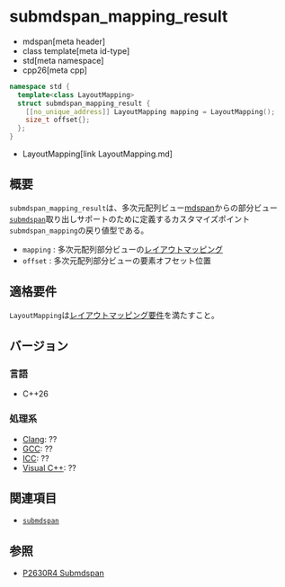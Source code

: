 # submdspan_mapping_result
* mdspan[meta header]
* class template[meta id-type]
* std[meta namespace]
* cpp26[meta cpp]

```cpp
namespace std {
  template<class LayoutMapping>
  struct submdspan_mapping_result {
    [[no_unique_address]] LayoutMapping mapping = LayoutMapping();
    size_t offset{};
  };
}
```
* LayoutMapping[link LayoutMapping.md]

## 概要
`submdspan_mapping_result`は、多次元配列ビュー[mdspan](mdspan.md)からの部分ビュー[`submdspan`](submdspan.md)取り出しサポートのために定義するカスタマイズポイント`submdspan_mapping`の戻り値型である。

- `mapping` : 多次元配列部分ビューの[レイアウトマッピング](LayoutMapping.md)
- `offset` : 多次元配列部分ビューの要素オフセット位置


## 適格要件
`LayoutMapping`は[レイアウトマッピング要件](LayoutMapping.md)を満たすこと。


## バージョン
### 言語
- C++26

### 処理系
- [Clang](/implementation.md#clang): ??
- [GCC](/implementation.md#gcc): ??
- [ICC](/implementation.md#icc): ??
- [Visual C++](/implementation.md#visual_cpp): ??


## 関連項目
- [`submdspan`](submdspan.md)


## 参照
- [P2630R4 Submdspan](https://open-std.org/jtc1/sc22/wg21/docs/papers/2023/p2630r4.html)
